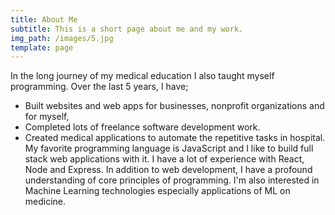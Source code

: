 ```yaml
---
title: About Me
subtitle: This is a short page about me and my work.
img_path: /images/5.jpg
template: page
---
```


In the long journey of my medical education I also taught myself programming. Over the last 5 years, I have;
- Built websites and web apps for businesses, nonprofit organizations and for myself,
- Completed lots of freelance software development work.
- Created medical applications to automate the repetitive tasks in hospital.
My favorite programming language is JavaScript and I like to build full stack web applications with it. I have a lot of experience with React, Node and Express.
In addition to web development, I have a profound understanding of core principles of programming. I'm also interested in Machine Learning technologies especially applications of ML on medicine.
